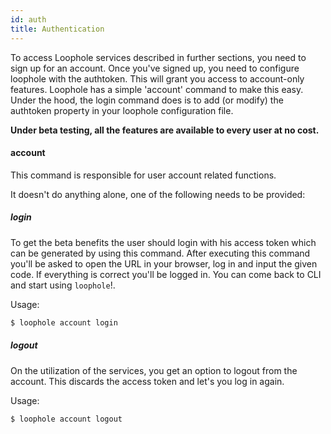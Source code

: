 ```yaml
---
id: auth
title: Authentication
---
```


To access Loophole services described in further sections, you need to sign up for an account. Once you've signed up, you need to configure loophole with the authtoken. This will grant you access to account-only features. Loophole has a simple 'account' command to make this easy. Under the hood, the login command does is to add (or modify) the authtoken property in your loophole configuration file.

**Under beta testing, all the features are available to every user at no cost.**

#### account

This command is responsible for user account related functions.

It doesn't do anything alone, one of the following needs to be provided:

##### login

To get the beta benefits the user should login with his access token which can be generated by using this command.
After executing this command you'll be asked to open the URL in your browser, log in and input the given code.
If everything is correct you'll be logged in. You can come back to CLI and start using `loophole`!.

Usage:

```bash
$ loophole account login
```

##### logout

On the utilization of the services, you get an option to logout from the account.
This discards the access token and let's you log in again.

Usage:

```
$ loophole account logout
```
